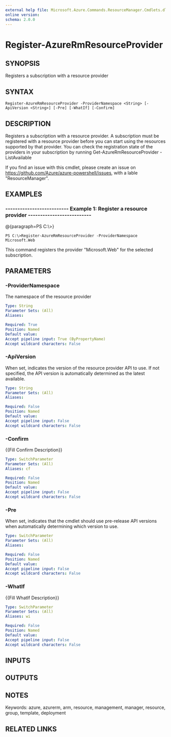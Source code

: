 ```yaml
---
external help file: Microsoft.Azure.Commands.ResourceManager.Cmdlets.dll-Help.xml
online version: 
schema: 2.0.0
---
```


# Register-AzureRmResourceProvider
## SYNOPSIS
Registers a subscription with a resource provider

## SYNTAX

```
Register-AzureRmResourceProvider -ProviderNamespace <String> [-ApiVersion <String>] [-Pre] [-WhatIf] [-Confirm]
```

## DESCRIPTION
Registers a subscription with a resource provider.
A subscription must be registered with a resource provider before you can start using the resources supported by that provider.
You can check the registration state of the providers in your subscription by running Get-AzureRmResourceProvider -ListAvailable

If you find an issue with this cmdlet, please create an issue on https://github.com/Azure/azure-powershell/issues, with a lable "ResourceManager".

## EXAMPLES

### --------------------------  Example 1: Register a resource provider --------------------------
@{paragraph=PS C:\\\>}

```
PS C:\>Register-AzureRmResourceProvider -ProviderNamespace Microsoft.Web
```

This command registers the provider "Microsoft.Web" for the selected subscription.

## PARAMETERS

### -ProviderNamespace
The namespace of the resource provider

```yaml
Type: String
Parameter Sets: (All)
Aliases: 

Required: True
Position: Named
Default value: 
Accept pipeline input: True (ByPropertyName)
Accept wildcard characters: False
```

### -ApiVersion
When set, indicates the version of the resource provider API to use.
If not specified, the API version is automatically determined as the latest available.

```yaml
Type: String
Parameter Sets: (All)
Aliases: 

Required: False
Position: Named
Default value: 
Accept pipeline input: False
Accept wildcard characters: False
```

### -Confirm
{{Fill Confirm Description}}

```yaml
Type: SwitchParameter
Parameter Sets: (All)
Aliases: cf

Required: False
Position: Named
Default value: 
Accept pipeline input: False
Accept wildcard characters: False
```

### -Pre
When set, indicates that the cmdlet should use pre-release API versions when automatically determining which version to use.

```yaml
Type: SwitchParameter
Parameter Sets: (All)
Aliases: 

Required: False
Position: Named
Default value: 
Accept pipeline input: False
Accept wildcard characters: False
```

### -WhatIf
{{Fill WhatIf Description}}

```yaml
Type: SwitchParameter
Parameter Sets: (All)
Aliases: wi

Required: False
Position: Named
Default value: 
Accept pipeline input: False
Accept wildcard characters: False
```

## INPUTS

## OUTPUTS

## NOTES
Keywords: azure, azurerm, arm, resource, management, manager, resource, group, template, deployment

## RELATED LINKS

